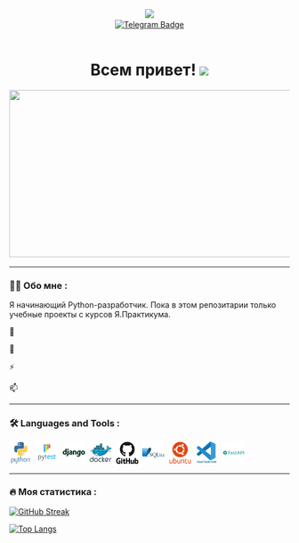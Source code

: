 <div id="header" align="center">
  <img src="https://media.giphy.com/media/coxQHKASG60HrHtvkt/giphy.gif" width="100"/>
  <div id="badges">
	  <a href="https://t.me/PavelUf">
		<img src="https://img.shields.io/badge/Telegram-blue?logo=Telegram&logoColor=white&style=for-the-badge" alt="Telegram Badge"/>
	  </a>
  </div>
  <img src="https://komarev.com/ghpvc/?username=pahan174&style=flat-square&color=blue" alt=""/>
  <h1>
  Всем привет!
  <img src="https://media.giphy.com/media/hvRJCLFzcasrR4ia7z/giphy.gif" width="30px"/>
	</h1>
</div>
<div align="center">
  <img src="https://media.giphy.com/media/dWesBcTLavkZuG35MI/giphy.gif" width="600" height="300"/>
</div>

---

### :man_technologist: Обо мне :

Я начинающий Python-разработчик. Пока в этом репозитарии только учебные проекты с курсов Я.Практикума.

🔭 

🌱 

⚡ 

📫

---

### :hammer_and_wrench: Languages and Tools :
<div>
  <img src="https://github.com/devicons/devicon/blob/master/icons/python/python-original-wordmark.svg" title="Python" alt="Python" width="40" height="40"/>&nbsp;
  <img src="https://github.com/devicons/devicon/blob/master/icons/pytest/pytest-original-wordmark.svg" title="Pytest" alt="Pytest" width="40" height="40"/>&nbsp;
  <img src="https://github.com/devicons/devicon/blob/master/icons/django/django-plain-wordmark.svg" title="Django" alt="Django" width="40" height="40"/>&nbsp;
  <img src="https://github.com/devicons/devicon/blob/master/icons/docker/docker-original-wordmark.svg" title="Docker" alt="Docker" width="40" height="40"/>&nbsp;
  <img src="https://github.com/devicons/devicon/blob/master/icons/github/github-original-wordmark.svg" title="GitHub" alt="GitHub" width="40" height="40"/>&nbsp;
  <img src="https://github.com/devicons/devicon/blob/master/icons/sqlite/sqlite-original-wordmark.svg" title="SQLite" alt="SQLite " width="40" height="40"/>&nbsp;
  <img src="https://github.com/devicons/devicon/blob/master/icons/ubuntu/ubuntu-plain-wordmark.svg"  title="ubuntu" alt="ubuntu" width="40" height="40"/>&nbsp;
  <img src="https://github.com/devicons/devicon/blob/master/icons/vscode/vscode-original-wordmark.svg" title="VSC" alt="VSC" width="40" height="40"/>&nbsp;
  <img src="https://github.com/devicons/devicon/blob/master/icons/fastapi/fastapi-original-wordmark.svg" title="FastAPI" alt="FastAPI" width="40" height="40"/>&nbsp;
</div>

---

### :fire: Моя статистика :
[![GitHub Streak](http://github-readme-streak-stats.herokuapp.com?user=pahan174&theme=dark&background=000000)](https://git.io/streak-stats)

[![Top Langs](https://github-readme-stats.vercel.app/api/top-langs/?username=pahan174&layout=compact&theme=vision-friendly-dark)](https://github.com/anuraghazra/github-readme-stats)


